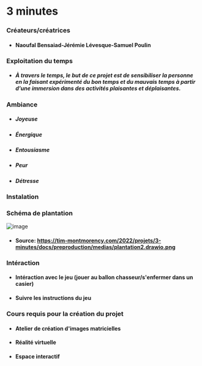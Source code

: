 # 3 minutes

### Créateurs/créatrices
* #### Naoufal Bensaiad-Jérémie Lévesque-Samuel Poulin

### Exploitation du temps
* ##### À travers le temps, le but de ce projet est de sensibiliser la personne en la faisant expérimenté du bon temps et du mauvais temps à partir d'une immersion dans des activités plaisantes et déplaisantes.

### Ambiance
* ##### Joyeuse
* ##### Énergique
* ##### Entousiasme
* ##### Peur
* ##### Détresse

### Instalation

### Schéma de plantation
![image](https://user-images.githubusercontent.com/98911722/157357188-b68f3a2d-5554-4a65-8fc7-bbbe491a2415.png)
* #### Source: https://tim-montmorency.com/2022/projets/3-minutes/docs/preproduction/medias/plantation2.drawio.png

### Intéraction
* #### Intéraction avec le jeu (jouer au ballon chasseur/s'enfermer dans un casier)
* #### Suivre les instructions du jeu

### Cours requis pour la création du projet
* #### Atelier de création d'images matricielles
* #### Réalité virtuelle
* #### Espace interactif

